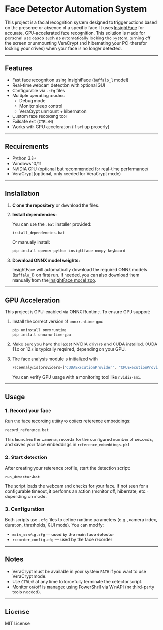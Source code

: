 # Face Detector Automation System

This project is a facial recognition system designed to trigger actions based on the presence or absence of a specific face. It uses [InsightFace](https://github.com/deepinsight/insightface) for accurate, GPU-accelerated face recognition. This solution is made for personal use cases such as automatically locking the system, turning off the screen or unmounting VeraCrypt and hibernating your PC (therefor locking your drives) when your face is no longer detected.

---

## Features

- Fast face recognition using InsightFace (`buffalo_l` model)
- Real-time webcam detection with optional GUI
- Configurable via `.cfg` files
- Multiple operating modes:
  - Debug mode
  - Monitor sleep control
  - VeraCrypt unmount + hibernation
- Custom face recording tool
- Failsafe exit (`CTRL+M`)
- Works with GPU acceleration (if set up properly)

---

## Requirements

- Python 3.8+
- Windows 10/11
- NVIDIA GPU (optional but recommended for real-time performance)
- VeraCrypt (optional, only needed for VeraCrypt mode)

---

## Installation

1. **Clone the repository** or download the files.

2. **Install dependencies:**

   You can use the `.bat` installer provided:
   ```
   install_dependencies.bat
   ```

   Or manually install:
   ```bash
   pip install opencv-python insightface numpy keyboard
   ```

3. **Download ONNX model weights:**

   InsightFace will automatically download the required ONNX models (`buffalo_l`) on first run. If needed, you can also download them manually from the [InsightFace model zoo](https://github.com/deepinsight/insightface/tree/master/model_zoo).

---

## GPU Acceleration

This project is GPU-enabled via ONNX Runtime. To ensure GPU support:

1. Install the correct version of `onnxruntime-gpu`:

   ```bash
   pip uninstall onnxruntime
   pip install onnxruntime-gpu
   ```

2. Make sure you have the latest NVIDIA drivers and CUDA installed. CUDA 11.x or 12.x is typically required, depending on your GPU.

3. The face analysis module is initialized with:

   ```python
   FaceAnalysis(providers=["CUDAExecutionProvider", "CPUExecutionProvider"])
   ```

   You can verify GPU usage with a monitoring tool like `nvidia-smi`.

---

## Usage

### 1. Record your face

Run the face recording utility to collect reference embeddings:

```bash
record_reference.bat
```

This launches the camera, records for the configured number of seconds, and saves your face embeddings in `reference_embeddings.pkl`.

### 2. Start detection

After creating your reference profile, start the detection script:

```bash
run_detector.bat
```

The script loads the webcam and checks for your face. If not seen for a configurable timeout, it performs an action (monitor off, hibernate, etc.) depending on mode.

### 3. Configuration

Both scripts use `.cfg` files to define runtime parameters (e.g., camera index, duration, thresholds, GUI mode). You can modify:

- `main_config.cfg` — used by the main face detector
- `recorder_config.cfg` — used by the face recorder

---

## Notes

- VeraCrypt must be available in your system `PATH` if you want to use VeraCrypt mode.
- Use `CTRL+M` at any time to forcefully terminate the detector script.
- Monitor on/off is managed using PowerShell via WinAPI (no third-party tools needed).

---

## License

MIT License
